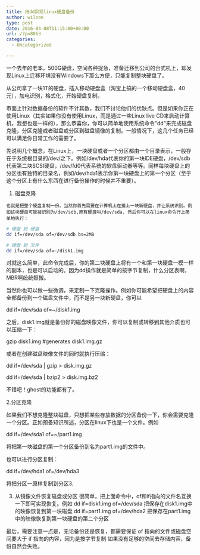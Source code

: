 ```yaml
---
title: 用dd实现linux硬盘备份
author: wiloon
type: post
date: 2016-04-08T11:15:00+00:00
url: /?p=8863
categories:
  - Uncategorized

---
```

一个去年的老本，500G硬盘，空间各种捉急，准备迁移到公司的台式机上，却发现Linux上迁移环境没有Windows下那么方便，只能复制整块硬盘了。

从公司拿了一块1T的硬盘，插入移动硬盘盒（淘宝上搞的一个移动硬盘盒，40元），加电识别，格式化，开始硬盘复制。

市面上针对数据备份的软件不计其数，我们不讨论他们的优缺点。但是如果你正在使用Linux（其实如果你没有使用Linux，而是通过一些Linux live CD来启动计算机，我想也是一样的），那么恭喜你，你可以简单地使用系统命令"dd"来完成磁盘克隆，分区克隆或者磁盘或分区到磁盘镜像的复制。一般情况下，这几个任务已经可以满足你日常工作的需要了。
  
先说明几个概念，在Linux上，一块硬盘或者一个分区都由一个目录表示，一般存在于系统根目录的/dev/之下。例如/dev/hda代表你的第一块IDE硬盘，/dev/sdb代表第二块SCSI硬盘，/dev/fd0代表系统的软盘驱动器等等。同样每块硬盘上的分区也有独特的目录名，例如/dev/hda1表示你第一块硬盘上的第一个分区（至于这个分区上有什么东西在进行备份操作的时候并不重要）。

  1. 磁盘克隆
  
    也就是把整个硬盘复制一份。当然你首先需要在计算机上在接上一块新硬盘，并让系统识别。例如这块硬盘可能被识别为/dev/sdb,原有硬盘叫/dev/sda. 然后你可以在linux命令行上简单地执行：

```bash
# 硬盘 到 硬盘
dd if=/dev/sda of=/dev/sdb bs=2MB

# 硬盘 到 文件 
dd if=/dev/sda of=~/disk1.img

```

对就这么简单，此命令完成后，你的第二块硬盘上将有一个和第一块硬盘一模一样的副本，也是可以启动的。因为dd操作就是简单的按字节复制，什么分区表啊，MBR啊统统照搬。
  
当然你也可以做一些微调，来定制一下克隆操作。例如你可能希望把硬盘上的内容全部备份到一个磁盘文件中，而不是另一块新硬盘，你可以
  
dd if=/dev/sda of=~/disk1.img
  
之后，disk1.img就是备份好的磁盘映像文件，你可以复制或转移到其他介质也可以压缩一下：
  
gzip disk1.img #generates disk1.img.gz
  
或者在创建磁盘映像文件的同时就执行压缩：
  
dd if=/dev/sda | gzip > disk.img.gz
  
dd if=/dev/sda | bzip2 > disk.img.bz2
  
不错吧！ghost的功能都有了。

2.分区克隆
  
如果我们不想克隆整块磁盘，只想把某些存放数据的分区备份一下，你会需要克隆一个分区。正如预备知识所述，分区在linux下也是一个文件。例如
  
dd if=/dev/sda1 of=~/part1.img
  
将把第一块磁盘的第一个分区备份到名为part1.img的文件中。
  
也可以进行分区复制：
  
dd if=/dev/hda1 of=/dev/hda3
  
将把分区一原样复制到分区3.

<ol start="3">
  <li>
    从镜像文件恢复磁盘或分区
 很简单，把上面命令中，of和if指向的文件名互换一下即可实现恢复。例如
 dd if=disk1.img of=/dev/sda
 把保存在disk1.img中的映像恢复到第一块磁盘
 dd if=part1.img of=/dev/hda2
 把保存在part1.img中的映像恢复到第一块硬盘的第二个分区
  </li>
</ol>

最后，需要注意一点是，无论备份还是恢复，都需要保证 of 指向的文件或磁盘空间要大于 if 指向的内容，因为是按字节复制 如果没有足够的空间去存储内容，备份自然会失败。